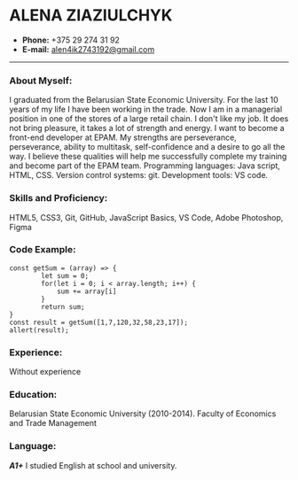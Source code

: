 # ALENA ZIAZIULCHYK
* **Phone:** +375 29 274 31 92
* **E-mail:** alen4ik2743192@gmail.com
************

### About Myself:
I graduated from the Belarusian State Economic University. For the last 10 years of my life I have been working in the trade. Now I am in a managerial position in one of the stores of a large retail chain. I don't like my job. It does not bring pleasure, it takes a lot of strength and energy. I want to become a front-end developer at EPAM. My strengths are perseverance, perseverance, ability to multitask, self-confidence and a desire to go all the way. I believe these qualities will help me successfully complete my training and become part of the EPAM team.
Programming languages: Java script, HTML, CSS. Version control systems: git. Development tools: VS code.
### Skills and Proficiency:

HTML5, CSS3, Git, GitHub, JavaScript Basics, VS Code, Adobe Photoshop, Figma
### Code Example:
``` 
const getSum = (array) => {
        let sum = 0;
        for(let i = 0; i < array.length; i++) {
            sum += array[i]
        }
        return sum;
} 
const result = getSum([1,7,120,32,58,23,17]);
allert(result);
```
### Experience:
Without experience
### Education:
Belarusian State Economic University (2010-2014). Faculty of Economics and Trade Management
### Language:
***A1+*** I studied English at school and university.
